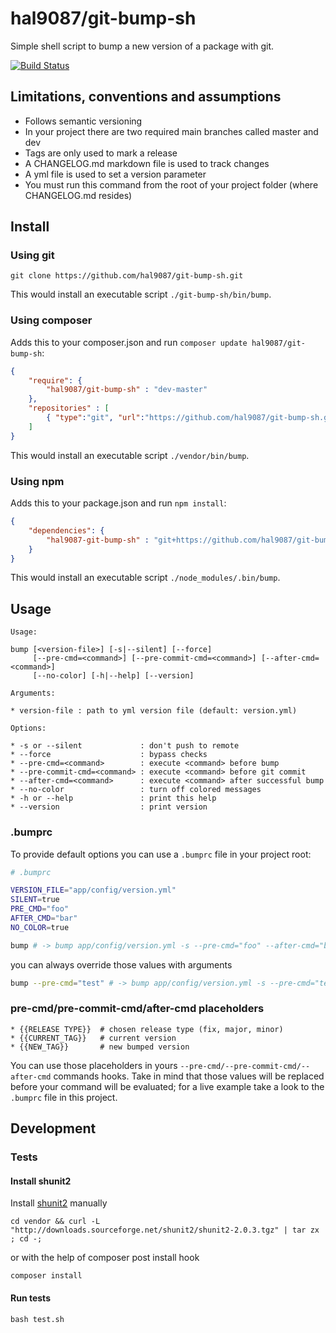 hal9087/git-bump-sh
==============================

Simple shell script to bump a new version of a package with git.

[![Build Status](https://travis-ci.org/hal9087/git-bump-sh.svg)](https://travis-ci.org/hal9087/git-bump-sh)

## Limitations, conventions and assumptions 

* Follows semantic versioning
* In your project there are two required main branches called master and dev
* Tags are only used to mark a release
* A CHANGELOG.md markdown file is used to track changes
* A yml file is used to set a version parameter
* You must run this command from the root of your project folder (where CHANGELOG.md resides)

## Install

### Using git

```
git clone https://github.com/hal9087/git-bump-sh.git 
```

This would install an executable script ```./git-bump-sh/bin/bump```.


### Using composer

Adds this to your composer.json and run ```composer update hal9087/git-bump-sh```:

```json
{
    "require": {
        "hal9087/git-bump-sh" : "dev-master"
    },
    "repositories" : [
        { "type":"git", "url":"https://github.com/hal9087/git-bump-sh.git" }
    ]
}
```

This would install an executable script ```./vendor/bin/bump```.

### Using npm

Adds this to your package.json and run ```npm install```:

```json
{
    "dependencies": {
        "hal9087-git-bump-sh" : "git+https://github.com/hal9087/git-bump-sh.git"
    }
}
```

This would install an executable script ```./node_modules/.bin/bump```.

## Usage

```
Usage:

bump [<version-file>] [-s|--silent] [--force]
     [--pre-cmd=<command>] [--pre-commit-cmd=<command>] [--after-cmd=<command>]
     [--no-color] [-h|--help] [--version]

Arguments:

* version-file : path to yml version file (default: version.yml)

Options:

* -s or --silent             : don't push to remote
* --force                    : bypass checks
* --pre-cmd=<command>        : execute <command> before bump
* --pre-commit-cmd=<command> : execute <command> before git commit
* --after-cmd=<command>      : execute <command> after successful bump
* --no-color                 : turn off colored messages
* -h or --help               : print this help
* --version                  : print version
```

### .bumprc

To provide default options you can use a ```.bumprc``` file in your project root:

```bash
# .bumprc

VERSION_FILE="app/config/version.yml"
SILENT=true
PRE_CMD="foo"
AFTER_CMD="bar"
NO_COLOR=true
```

```bash
bump # -> bump app/config/version.yml -s --pre-cmd="foo" --after-cmd="bar" --no-color
```

you can always override those values with arguments

```bash
bump --pre-cmd="test" # -> bump app/config/version.yml -s --pre-cmd="test" --after-cmd="bar" --no-color
```

### pre-cmd/pre-commit-cmd/after-cmd placeholders

```
* {{RELEASE TYPE}}  # chosen release type (fix, major, minor)
* {{CURRENT_TAG}}   # current version
* {{NEW_TAG}}       # new bumped version
```

You can use those placeholders in yours ```--pre-cmd/--pre-commit-cmd/--after-cmd``` commands hooks.
Take in mind that those values will be replaced before your command will be evaluated; for a live example take a look
to the ```.bumprc``` file in this project.

## Development

### Tests

#### Install shunit2

Install [shunit2] manually 

```
cd vendor && curl -L "http://downloads.sourceforge.net/shunit2/shunit2-2.0.3.tgz" | tar zx ; cd -;
```

or with the help of composer post install hook

```
composer install
```

#### Run tests

```
bash test.sh
```

[shunit2]: https://code.google.com/p/shunit2/


